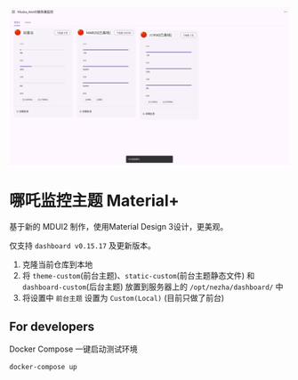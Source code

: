 ![Screenshot](screenshot.png)

# 哪吒监控主题 Material+

基于新的 MDUI2 制作，使用Material Design 3设计，更美观。

仅支持 `dashboard v0.15.17` 及更新版本。

1. 克隆当前仓库到本地
2. 将 `theme-custom`(前台主题)、`static-custom`(前台主题静态文件) 和 `dashboard-custom`(后台主题) 放置到服务器上的 `/opt/nezha/dashboard/` 中
3. 将设置中 `前台主题` 设置为 `Custom(Local)` (目前只做了前台)

## For developers

Docker Compose 一键启动测试环境

```sh
docker-compose up
```
